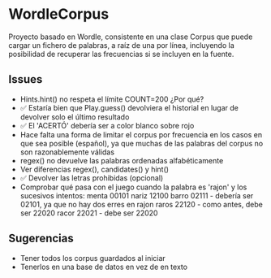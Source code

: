 # WordleCorpus

Proyecto basado en Wordle, consistente en una clase Corpus que puede cargar
un fichero de palabras, a raíz de una por línea, incluyendo la posibilidad
de recuperar las frecuencias si se incluyen en la fuente.

## Issues

* Hints.hint() no respeta el límite COUNT=200 ¿Por qué?
* ✅ Estaría bien que Play.guess() devolviera el historial en 
lugar de devolver solo el último resultado
* ✅ El 'ACERTÓ' debería ser a color blanco sobre rojo
* Hace falta una forma de limitar el corpus por frecuencia
en los casos en que sea posible (español), ya que muchas de
las palabras del corpus no son razonablemente válidas
* regex() no devuelve las palabras ordenadas alfabéticamente
* Ver diferencias regex(), candidates() y hint()
* ✅ Devolver las letras prohibidas (opcional)
* Comprobar qué pasa con el juego cuando la palabra es 'rajon'
y los sucesivos intentos: 
menta 00101
nariz 12100
barro 02111 - debería ser 02101, ya que no hay dos erres en rajon
raros 22120 - como antes, debe ser 22020
racor 22021 - debe ser 22020

## Sugerencias

* Tener todos los corpus guardados al iniciar
* Tenerlos en una base de datos en vez de en texto